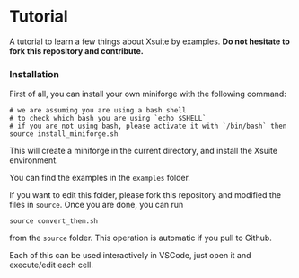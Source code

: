 # Tutorial
A tutorial to learn a few things about Xsuite by examples.
**Do not hesitate to fork this repository and contribute.**


### Installation
First of all, you can install your own miniforge with the following command:
```
# we are assuming you are using a bash shell 
# to check which bash you are using `echo $SHELL`
# if you are not using bash, please activate it with `/bin/bash` then 
source install_miniforge.sh
```
This will create a miniforge in the current directory, and install the Xsuite environment.

You can find the examples in the `examples` folder.

If you want to edit this folder, please fork this repository and modified the files in `source`.
Once you are done, you can run 
```
source convert_them.sh
```
from the `source` folder. This operation is automatic if you pull to Github.

Each of this can be used interactively in VSCode, just open it and execute/edit each cell.
